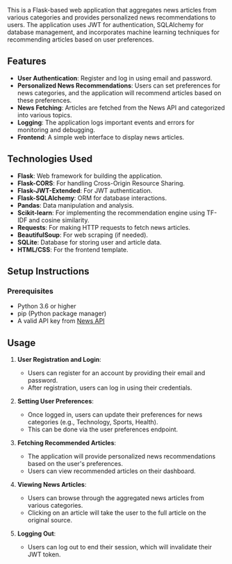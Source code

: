 


This is a Flask-based web application that aggregates news articles from various categories and provides personalized news recommendations to users. The application uses JWT for authentication, SQLAlchemy for database management, and incorporates machine learning techniques for recommending articles based on user preferences.

## Features

- **User  Authentication**: Register and log in using email and password.
- **Personalized News Recommendations**: Users can set preferences for news categories, and the application will recommend articles based on these preferences.
- **News Fetching**: Articles are fetched from the News API and categorized into various topics.
- **Logging**: The application logs important events and errors for monitoring and debugging.
- **Frontend**: A simple web interface to display news articles.

## Technologies Used

- **Flask**: Web framework for building the application.
- **Flask-CORS**: For handling Cross-Origin Resource Sharing.
- **Flask-JWT-Extended**: For JWT authentication.
- **Flask-SQLAlchemy**: ORM for database interactions.
- **Pandas**: Data manipulation and analysis.
- **Scikit-learn**: For implementing the recommendation engine using TF-IDF and cosine similarity.
- **Requests**: For making HTTP requests to fetch news articles.
- **BeautifulSoup**: For web scraping (if needed).
- **SQLite**: Database for storing user and article data.
- **HTML/CSS**: For the frontend template.

## Setup Instructions

### Prerequisites

- Python 3.6 or higher
- pip (Python package manager)
- A valid API key from [News API](https://newsapi.org/)

## Usage

1. **User  Registration and Login**:
   - Users can register for an account by providing their email and password.
   - After registration, users can log in using their credentials.

2. **Setting User Preferences**:
   - Once logged in, users can update their preferences for news categories (e.g., Technology, Sports, Health).
   - This can be done via the user preferences endpoint.

3. **Fetching Recommended Articles**:
   - The application will provide personalized news recommendations based on the user's preferences.
   - Users can view recommended articles on their dashboard.

4. **Viewing News Articles**:
   - Users can browse through the aggregated news articles from various categories.
   - Clicking on an article will take the user to the full article on the original source.

5. **Logging Out**:
   - Users can log out to end their session, which will invalidate their JWT token.


